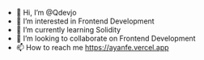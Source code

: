 - 👋 Hi, I’m @Qdevjo
- 👀 I’m interested in Frontend Development
- 🌱 I’m currently learning Solidity
- 💞️ I’m looking to collaborate on Frontend Development
- 📫 How to reach me https://ayanfe.vercel.app

<!---
Qdevjo/Qdevjo is a ✨ special ✨ repository because its `README.md` (this file) appears on your GitHub profile.
You can click the Preview link to take a look at your changes.
--->
